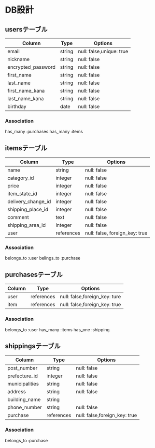 # DB設計
## usersテーブル
| Column             | Type   | Options                  |
| ------------------ | ------ | ------------------------ |
| email              | string | null: false,unique: true |
| nickname           | string | null: false              |
| encrypted_password | string | null: false              |
| first_name         | string | null: false              |
| last_name          | string | null: false              |
| first_name_kana    | string | null: false              |
| last_name_kana     | string | null: false              |
| birthday           | date   | null: false              |

### Association
has_many :purchases
has_many :items 

## itemsテーブル
| Column             | Type       | Options                       |
| ------------------ | ------     | ----------------------------- |
| name               | string     | null: false                   |
| category_id        | integer    | null: false                   |
| price              | integer    | null: false                   |
| item_state_id      | integer    | null: false                   |
| delivery_change_id | integer    | null: false                   |
| shipping_place_id  | integer    | null: false                   |
| comment            | text       | null: false                   |
| shipping_area_id   | integer    | null: false                   |
| user               | references | null: false, foreign_key: true|

### Association
belongs_to :user
belings_to :purchase 

## purchasesテーブル
| Column             | Type       | Options                       |
| ------------------ | ---------- | ----------------------------- |
| user               | references | null: false,foreign_key: ture |
| item               | references | null: false,foreign_key: true |

### Association
belongs_to :user
has_many :items
has_one :shipping

## shippingsテーブル
| Column          | Type       | Options                       |
| --------------- | ---------- | ------------------------------|
| post_number     | string     | null: false                   |
| prefecture_id   | integer    | null: false                   |
| municipalities  | string     | null: false                   |
| address         | string     | null: false                   |
| building_name   | string     |                               |
| phone_number    | string     | null: false                   |
| purchase        | references | null: false,foreign_key: true |

### Association
belongs_to :purchase